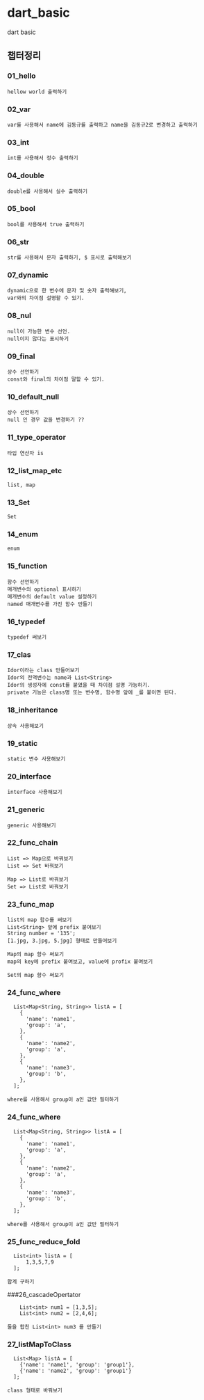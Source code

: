 # dart_basic

dart basic

## 챕터정리

### 01_hello

```
hellow world 출력하기
```

### 02_var

```
var를 사용해서 name에 김동규를 출력하고 name을 김동규2로 변경하고 출력하기
```

### 03_int

```
int를 사용해서 정수 출력하기
```

### 04_double

```
double를 사용해서 실수 출력하기
```

### 05_bool

```
bool를 사용해서 true 출력하기
```

### 06_str

```
str를 사용해서 문자 출력하기, $ 표시로 출력해보기
```

### 07_dynamic

```
dynamic으로 한 변수에 문자 및 숫자 출력해보기,
var와의 차이점 설명할 수 있기.
```

### 08_nul

```
null이 가능한 변수 선언.
null이지 않다는 표시하기
```

### 09_final

```
상수 선언하기
const와 final의 차이점 말할 수 있기.
```

### 10_default_null

```
상수 선언하기
null 인 경우 값을 변경하기 ??
```

### 11_type_operator

```
타입 연산자 is
```

### 12_list_map_etc

```
list, map
```

### 13_Set

```
Set
```

### 14_enum

```
enum
```

### 15_function

```
함수 선언하기
매개변수의 optional 표시하기
매개변수의 default value 설정하기
named 매개변수를 가진 함수 만들기
```

### 16_typedef

```
typedef 써보기
```

### 17_clas

```
Idor이라는 class 만들어보기
Idor의 전역변수는 name과 List<String>
Idor의 생성자에 const를 붙였을 때 차이점 설명 가능하기.
private 기능은 class명 또는 변수명, 함수명 앞에 _를 붙이면 된다.
```

### 18_inheritance

```
상속 사용해보기
```

### 19_static

```
static 변수 사용해보기
```

### 20_interface

```
interface 사용해보기
```

### 21_generic

```
generic 사용해보기
```

### 22_func_chain

```
List => Map으로 바꿔보기
List => Set 바꿔보기

Map => List로 바꿔보기
Set => List로 바꿔보기
```

### 23_func_map

```
list의 map 함수를 써보기
List<String> 앞에 prefix 붙여보기
String number = '135';
[1.jpg, 3.jpg, 5.jpg] 형태로 만들어보기

Map의 map 함수 써보기
map의 key에 prefix 붙여보고, value에 profix 붙여보기

Set의 map 함수 써보기
```

### 24_func_where

```
  List<Map<String, String>> listA = [
    {
      'name': 'name1',
      'group': 'a',
    },
    {
      'name': 'name2',
      'group': 'a',
    },
    {
      'name': 'name3',
      'group': 'b',
    },
  ];

where를 사용해서 group이 a인 값만 필터하기
```

### 24_func_where

```
  List<Map<String, String>> listA = [
    {
      'name': 'name1',
      'group': 'a',
    },
    {
      'name': 'name2',
      'group': 'a',
    },
    {
      'name': 'name3',
      'group': 'b',
    },
  ];

where를 사용해서 group이 a인 값만 필터하기
```

### 25_func_reduce_fold

```
  List<int> listA = [
      1,3,5,7,9
  ];

합계 구하기

```

###26_cascadeOpertator

```
    List<int> num1 = [1,3,5];
    List<int> num2 = [2,4,6];

둘을 합친 List<int> num3 를 만들기

```

### 27_listMapToClass

```
  List<Map> listA = [
    {'name': 'name1', 'group': 'group1'},
    {'name': 'name2', 'group': 'group1'}
  ];

class 형태로 바꿔보기

```
